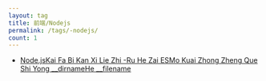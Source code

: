 ```yaml
---
layout: tag
title: 前端/Nodejs
permalink: /tags/-nodejs/
count: 1
---
```


- [Node.jsKai Fa Bi Kan Xi Lie Zhi -Ru He Zai ESMo Kuai Zhong Zheng Que Shi Yong __dirnameHe __filename](https://blog.imx0.com/2024-05-26/Node.js%E5%BC%80%E5%8F%91%E5%BF%85%E7%9C%8B%E7%B3%BB%E5%88%97%E4%B9%8B-%E5%A6%82%E4%BD%95%E5%9C%A8ES%E6%A8%A1%E5%9D%97%E4%B8%AD%E6%AD%A3%E7%A1%AE%E4%BD%BF%E7%94%A8__dirname%E5%92%8C__filename.html)
